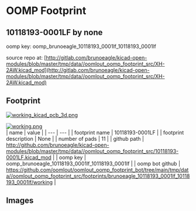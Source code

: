 # OOMP Footprint  
## 10118193-0001LF  by none  
  
oomp key: oomp_brunoeagle_10118193_0001lf_10118193_0001lf  
  
source repo at: [http://gitlab.com/brunoeagle/kicad-open-modules/blob/master/tmp/data//oomlout_oomp_footprint_src/XH-2AW.kicad_mod](http://gitlab.com/brunoeagle/kicad-open-modules/blob/master/tmp/data//oomlout_oomp_footprint_src/XH-2AW.kicad_mod)  
## Footprint  
  
[![working_kicad_pcb_3d.png](working_kicad_pcb_3d_600.png)](working_kicad_pcb_3d.png)  
  
[![working.png](working_600.png)](working.png)  
| name | value | 
| --- | --- | 
| footprint name | 10118193-0001LF | 
| footprint description | None | 
| number of pads | 11 | 
| github path | http://github.com/brunoeagle/kicad-open-modules/blob/master/tmp/data//oomlout_oomp_footprint_src/10118193-0001LF.kicad_mod | 
| oomp key | oomp_brunoeagle_10118193_0001lf_10118193_0001lf | 
| oomp bot github | https://github.com/oomlout/oomlout_oomp_footprint_bot/tree/main/tmp/data//oomlout_oomp_footprint_src/footprints/brunoeagle_10118193_0001lf_10118193_0001lf/working | 
## Images  
